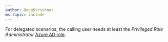 ```yaml
---
author: DougKirschner
ms.topic: include
---
```


For delegated scenarios, the calling user needs at least the *Privileged Role Administrator* [Azure AD role](/azure/active-directory/roles/permissions-reference?toc=%2Fgraph%2Ftoc.json).